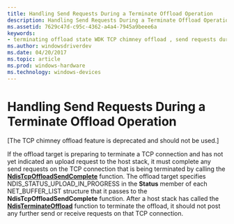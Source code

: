 ```yaml
---
title: Handling Send Requests During a Terminate Offload Operation
description: Handling Send Requests During a Terminate Offload Operation
ms.assetid: 7629c47d-c95c-4362-a4a4-7945a9beee6a
keywords:
- terminating offload state WDK TCP chimney offload , send requests during
ms.author: windowsdriverdev
ms.date: 04/20/2017
ms.topic: article
ms.prod: windows-hardware
ms.technology: windows-devices
---
```


# Handling Send Requests During a Terminate Offload Operation


\[The TCP chimney offload feature is deprecated and should not be used.\]




If the offload target is preparing to terminate a TCP connection and has not yet indicated an upload request to the host stack, it must complete any send requests on the TCP connection that is being terminated by calling the [**NdisTcpOffloadSendComplete**](https://msdn.microsoft.com/library/windows/hardware/ff564609) function. The offload target specifies NDIS\_STATUS\_UPLOAD\_IN\_PROGRESS in the **Status** member of each NET\_BUFFER\_LIST structure that it passes to the **NdisTcpOffloadSendComplete** function. After a host stack has called the [**NdisTerminateOffload**](https://msdn.microsoft.com/library/windows/hardware/ff564615) function to terminate the offload, it should not post any further send or receive requests on that TCP connection.

 

 





